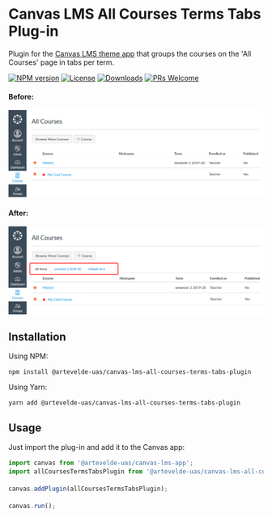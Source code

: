 # Canvas LMS All Courses Terms Tabs Plug-in

Plugin for the [Canvas LMS theme app](https://www.npmjs.com/package/@artevelde-uas/canvas-lms-app) that groups the
courses on the 'All Courses' page in tabs per term.

[![NPM version](https://img.shields.io/npm/v/@artevelde-uas/canvas-lms-all-courses-terms-tabs-plugin.svg)](https://www.npmjs.com/package/@artevelde-uas/canvas-lms-all-courses-terms-tabs-plugin)
[![License](https://img.shields.io/github/license/artevelde-uas/canvas-lms-all-courses-terms-tabs-plugin.svg)](https://spdx.org/licenses/ISC)
[![Downloads](https://img.shields.io/npm/dt/@artevelde-uas/canvas-lms-all-courses-terms-tabs-plugin.svg)](https://www.npmjs.com/package/@artevelde-uas/canvas-lms-all-courses-terms-tabs-plugin)
[![PRs Welcome](https://img.shields.io/badge/PRs-welcome-brightgreen.svg)](https://github.com/artevelde-uas/canvas-lms-all-courses-terms-tabs-plugin/pulls)

#### Before:
![Before](docs/example-before.png)

#### After:
![After](docs/example-after.png)

## Installation

Using NPM:

    npm install @artevelde-uas/canvas-lms-all-courses-terms-tabs-plugin

Using Yarn:

    yarn add @artevelde-uas/canvas-lms-all-courses-terms-tabs-plugin

## Usage

Just import the plug-in and add it to the Canvas app:

```javascript
import canvas from '@artevelde-uas/canvas-lms-app';
import allCoursesTermsTabsPlugin from '@artevelde-uas/canvas-lms-all-courses-terms-tabs-plugin';

canvas.addPlugin(allCoursesTermsTabsPlugin);

canvas.run();
```
